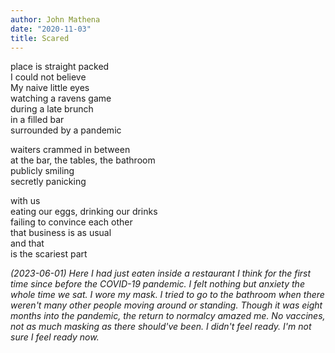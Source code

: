 ```yaml
---
author: John Mathena
date: "2020-11-03"
title: Scared
---
```


place is straight packed  
I could not believe  
My naive little eyes  
watching a ravens game  
during a late brunch  
in a filled bar  
surrounded by a pandemic

waiters crammed in between  
at the bar, the tables, the bathroom  
publicly smiling  
secretly panicking  
  
with us  
eating our eggs, drinking our drinks  
failing to convince each other  
that business is as usual  
and that   
is the scariest part  

*(2023-06-01) Here I had just eaten inside a restaurant I think for the first time since before the COVID-19 pandemic. I felt nothing but anxiety the whole time we sat. I wore my mask. I tried to go to the bathroom when there weren't many other people moving around or standing. Though it was eight months into the pandemic, the return to normalcy amazed me. No vaccines, not as much masking as there should've been. I didn't feel ready. I'm not sure I feel ready now.*